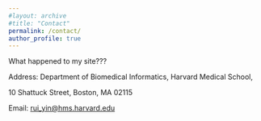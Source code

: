 ```yaml
---
#layout: archive
#title: "Contact"
permalink: /contact/
author_profile: true
---
```


What happened to my site???

Address: Department of Biomedical Informatics, Harvard Medical School,

10 Shattuck Street, Boston, MA 02115

Email: <A href="mailto:rui_yin@hms.harvard.edu ">rui_yin@hms.harvard.edu</A>

<script type="text/javascript" id="clustrmaps" src="//clustrmaps.com/map_v2.js?d=n9KHZlK5EQXBBjgFgYGJoe_HJrPsBYTt9mMNoLZNZ5c&cl=ffffff&w=a"></script>

